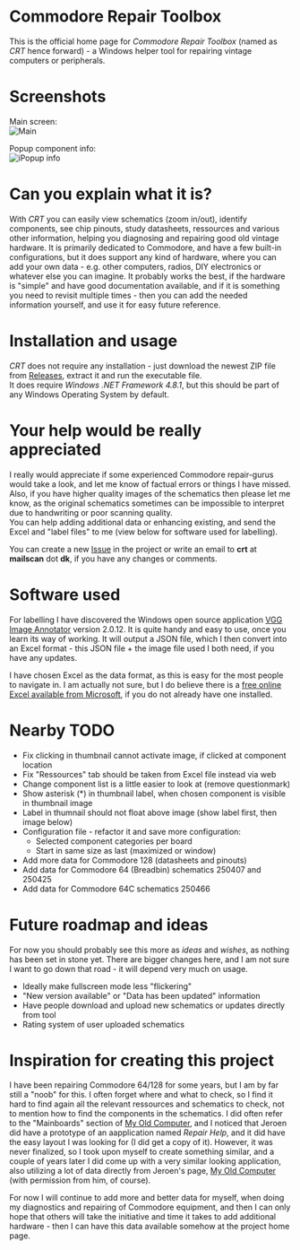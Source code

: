 # Commodore Repair Toolbox

This is the official home page for _Commodore Repair Toolbox_ (named as _CRT_ hence forward) - a Windows helper tool for repairing vintage computers or peripherals.

# Screenshots

Main screen:\
![Main](https://github.com/user-attachments/assets/3167f6cc-619c-4f7a-82b7-b0ae7b058484)

Popup component info:\
![iPopup info](https://github.com/user-attachments/assets/4950cf74-7c5f-4a6f-89fd-4a698301c64d)

# Can you explain what it is?

With _CRT_ you can easily view schematics (zoom in/out), identify components, see chip pinouts, study datasheets, ressources and various other information, helping you diagnosing and repairing good old vintage hardware. It is primarily dedicated to Commodore, and have a few built-in configurations, but it does support any kind of hardware, where you can add your own data - e.g. other computers, radios, DIY electronics or whatever else you can imagine. It probably works the best, if the hardware is "simple" and have good documentation available, and if it is something you need to revisit multiple times - then you can add the needed information yourself, and use it for easy future reference.

# Installation and usage

_CRT_ does not require any installation - just download the newest ZIP file from [Releases](https://github.com/HovKlan-DH/Commodore-Repair-Toolbox/releases), extract it and run the executable file.\
It does require _Windows .NET Framework 4.8.1_, but this should be part of any Windows Operating System by default.

# Your help would be really appreciated

I really would appreciate if some experienced Commodore repair-gurus would take a look, and let me know of factual errors or things I have missed.\
Also, if you have higher quality images of the schematics then please let me know, as the original schematics sometimes can be impossible to interpret due to handwriting or poor scanning quality.\
You can help adding additional data or enhancing existing, and send the Excel and "label files" to me (view below for software used for labelling).

You can create a new [Issue](https://github.com/HovKlan-DH/Commodore-Repair-Toolbox/issues) in the project or write an email to **crt** at **mailscan** dot **dk**, if you have any changes or comments.

# Software used
For labelling I have discovered the Windows open source application [VGG Image Annotator](https://www.robots.ox.ac.uk/~vgg/software/via/) version 2.0.12. It is quite handy and easy to use, once you learn its way of working. It will output a JSON file, which I then convert into an Excel format - this JSON file + the image file used I both need, if you have any updates.

I have chosen Excel as the data format, as this is easy for the most people to navigate in. I am actually not sure, but I do believe there is a [free online Excel available from Microsoft](https://www.office.com/launch/excel), if you do not already have one installed.

# Nearby TODO

- Fix clicking in thumbnail cannot activate image, if clicked at component location
- Fix "Ressources" tab should be taken from Excel file instead via web
- Change component list is a little easier to look at (remove questionmark)
- Show asterisk (*) in thumbnail label, when chosen component is visible in thumbnail image
- Label in thumnail should not float above image (show label first, then image below)
- Configuration file - refactor it and save more configuration:
  - Selected component categories per board
  - Start in same size as last (maximized or window)
- Add more data for Commodore 128 (datasheets and pinouts)
- Add data for Commodore 64 (Breadbin) schematics 250407 and 250425
- Add data for Commodore 64C schematics 250466

# Future roadmap and ideas

For now you should probably see this more as _ideas_ and _wishes_, as nothing has been set in stone yet. There are bigger changes here, and I am not sure I want to go down that road - it will depend very much on usage.

- Ideally make fullscreen mode less "flickering"
- "New version available" or "Data has been updated" information
- Have people download and upload new schematics or updates directly from tool
- Rating system of user uploaded schematics

# Inspiration for creating this project

I have been repairing Commodore 64/128 for some years, but I am by far still a "noob" for this. I often forget where and what to check, so I find it hard to find again all the relevant ressources and schematics to check, not to mention how to find the components in the schematics. I did often refer to the "Mainboards" section of [My Old Computer](https://myoldcomputer.nl/technical-info/mainboards/), and I noticed that Jeroen did have a prototype of an aapplication named _Repair Help_, and it did have the easy layout I was looking for (I did get a copy of it). However, it was never finalized, so I took upon myself to create something similar, and a couple of years later I did come up with a very similar looking application, also utilizing a lot of data directly from Jeroen's page, [My Old Computer](https://myoldcomputer.nl/) (with permission from him, of course).

For now I will continue to add more and better data for myself, when doing my diagnostics and repairing of Commodore equipment, and then I can only hope that others will take the initiative and time it takes to add additional hardware - then I can have this data available somehow at the project home page.
